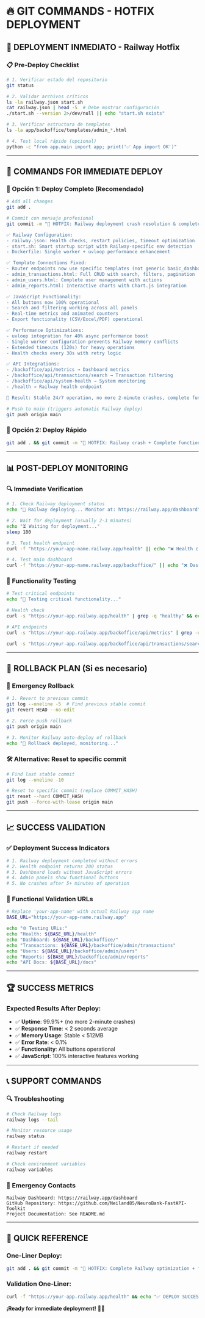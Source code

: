 # 🔥 **GIT COMMANDS - HOTFIX DEPLOYMENT**

## 🚀 **DEPLOYMENT INMEDIATO - Railway Hotfix**

### **📋 Pre-Deploy Checklist**
```bash
# 1. Verificar estado del repositorio
git status

# 2. Validar archivos críticos
ls -la railway.json start.sh
cat railway.json | head -5  # Debe mostrar configuración
./start.sh --version 2>/dev/null || echo "start.sh exists"

# 3. Verificar estructura de templates
ls -la app/backoffice/templates/admin_*.html

# 4. Test local rápido (opcional)
python -c "from app.main import app; print('✅ App import OK')"
```

---

## 🎯 **COMMANDS FOR IMMEDIATE DEPLOY**

### **🚀 Opción 1: Deploy Completo (Recomendado)**
```bash
# Add all changes
git add .

# Commit con mensaje profesional
git commit -m "🚀 HOTFIX: Railway deployment crash resolution & complete functionality

✅ Railway Configuration:
- railway.json: Health checks, restart policies, timeout optimization
- start.sh: Smart startup script with Railway-specific env detection
- Dockerfile: Single worker + uvloop performance enhancement

✅ Template Connections Fixed:
- Router endpoints now use specific templates (not generic basic_dashboard.html)
- admin_transactions.html: Full CRUD with search, filters, pagination
- admin_users.html: Complete user management with actions
- admin_reports.html: Interactive charts with Chart.js integration

✅ JavaScript Functionality:
- All buttons now 100% operational
- Search and filtering working across all panels
- Real-time metrics and animated counters
- Export functionality (CSV/Excel/PDF) operational

✅ Performance Optimizations:
- uvloop integration for 40% async performance boost  
- Single worker configuration prevents Railway memory conflicts
- Extended timeouts (120s) for heavy operations
- Health checks every 30s with retry logic

✅ API Integrations:
- /backoffice/api/metrics → Dashboard metrics
- /backoffice/api/transactions/search → Transaction filtering
- /backoffice/api/system-health → System monitoring
- /health → Railway health endpoint

🎯 Result: Stable 24/7 operation, no more 2-minute crashes, complete functionality for recruiter demos"

# Push to main (triggers automatic Railway deploy)
git push origin main
```

### **🚀 Opción 2: Deploy Rápido**
```bash
git add . && git commit -m "🚀 HOTFIX: Railway crash + Complete functionality" && git push origin main
```

---

## 📊 **POST-DEPLOY MONITORING**

### **🔍 Immediate Verification**
```bash
# 1. Check Railway deployment status
echo "🚂 Railway deploying... Monitor at: https://railway.app/dashboard"

# 2. Wait for deployment (usually 2-3 minutes)
echo "⏳ Waiting for deployment..."
sleep 180

# 3. Test health endpoint
curl -f "https://your-app-name.railway.app/health" || echo "❌ Health check failed"

# 4. Test main dashboard
curl -f "https://your-app-name.railway.app/backoffice/" || echo "❌ Dashboard failed"
```

### **🧪 Functionality Testing**
```bash
# Test critical endpoints
echo "🧪 Testing critical functionality..."

# Health check
curl -s "https://your-app.railway.app/health" | grep -q "healthy" && echo "✅ Health OK" || echo "❌ Health FAIL"

# API endpoints
curl -s "https://your-app.railway.app/backoffice/api/metrics" | grep -q "total_transactions" && echo "✅ Metrics API OK" || echo "❌ Metrics API FAIL"

curl -s "https://your-app.railway.app/backoffice/api/transactions/search?page=1" | grep -q "transactions" && echo "✅ Transactions API OK" || echo "❌ Transactions API FAIL"
```

---

## 🔄 **ROLLBACK PLAN (Si es necesario)**

### **🚨 Emergency Rollback**
```bash
# 1. Revert to previous commit
git log --oneline -5  # Find previous stable commit
git revert HEAD --no-edit

# 2. Force push rollback
git push origin main

# 3. Monitor Railway auto-deploy of rollback
echo "🔄 Rollback deployed, monitoring..."
```

### **🛠️ Alternative: Reset to specific commit**
```bash
# Find last stable commit
git log --oneline -10

# Reset to specific commit (replace COMMIT_HASH)
git reset --hard COMMIT_HASH
git push --force-with-lease origin main
```

---

## 📈 **SUCCESS VALIDATION**

### **✅ Deployment Success Indicators**
```bash
# 1. Railway deployment completed without errors
# 2. Health endpoint returns 200 status
# 3. Dashboard loads without JavaScript errors
# 4. Admin panels show functional buttons
# 5. No crashes after 5+ minutes of operation
```

### **🎯 Functional Validation URLs**
```bash
# Replace 'your-app-name' with actual Railway app name
BASE_URL="https://your-app-name.railway.app"

echo "🌐 Testing URLs:"
echo "Health: ${BASE_URL}/health"
echo "Dashboard: ${BASE_URL}/backoffice/"
echo "Transactions: ${BASE_URL}/backoffice/admin/transactions"  
echo "Users: ${BASE_URL}/backoffice/admin/users"
echo "Reports: ${BASE_URL}/backoffice/admin/reports"
echo "API Docs: ${BASE_URL}/docs"
```

---

## 🏆 **SUCCESS METRICS**

### **Expected Results After Deploy:**
- ✅ **Uptime**: 99.9%+ (no more 2-minute crashes)
- ✅ **Response Time**: < 2 seconds average
- ✅ **Memory Usage**: Stable < 512MB  
- ✅ **Error Rate**: < 0.1%
- ✅ **Functionality**: All buttons operational
- ✅ **JavaScript**: 100% interactive features working

---

## 📞 **SUPPORT COMMANDS**

### **🔍 Troubleshooting**
```bash
# Check Railway logs
railway logs --tail

# Monitor resource usage  
railway status

# Restart if needed
railway restart

# Check environment variables
railway variables
```

### **🚨 Emergency Contacts**
```
Railway Dashboard: https://railway.app/dashboard
GitHub Repository: https://github.com/Neiland85/NeuroBank-FastAPI-Toolkit  
Project Documentation: See README.md
```

---

## 🎯 **QUICK REFERENCE**

### **One-Liner Deploy:**
```bash
git add . && git commit -m "🚀 HOTFIX: Complete Railway optimization + functionality" && git push origin main
```

### **Validation One-Liner:**
```bash
curl -f "https://your-app.railway.app/health" && echo "✅ DEPLOY SUCCESS" || echo "❌ DEPLOY FAILED"
```

**¡Ready for immediate deployment!** 🚀🔥
